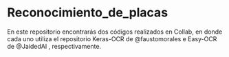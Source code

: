# Reconocimiento_de_placas
En este repositorio encontrarás dos códigos realizados en Collab, en donde cada uno utiliza el repositorio Keras-OCR de @faustomorales e Easy-OCR de @JaidedAI , respectivamente.
